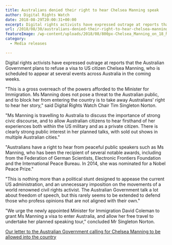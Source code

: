 ```yaml
---
title: Australians denied their right to hear Chelsea Manning speak
author: Digital Rights Watch
date: 2018-08-29T20:00:31+00:00
excerpt: Digital rights activists have expressed outrage at reports that the Australian Government plans to refuse a visa to US citizen Chelsea Manning.
url: /2018/08/30/australians-denied-their-right-to-hear-chelsea-manning-speak/
featureImage: /wp-content/uploads/2018/08/800px-Chelsea_Manning_on_18_May_2017.jpg
category:
  - Media releases

---
```

Digital rights activists have expressed outrage at reports that the Australian Government plans to refuse a visa to US citizen Chelsea Manning, who is scheduled to appear at several events across Australia in the coming weeks.


"This is a gross overreach of the powers afforded to the Minister for Immigration. Ms Manning does not pose a threat to the Australian public, and to block her from entering the country is to take away Australians' right to hear her story," said Digital Rights Watch Chair Tim Singleton Norton.


"Ms Manning is travelling to Australia to discuss the importance of strong civic discourse, and to allow Australian citizens to hear firsthand of her experiences both within the US military and as a private citizen. There is clearly strong public interest in her planned talks, with sold out shows in multiple Australian cities."

"Australians have a right to hear from peaceful public speakers such as Ms Manning, who has been the recipient of several notable awards, including from the Federation of German Scientists, Electronic Frontiers Foundation and the International Peace Bureau. In 2014, she was nominated for a Nobel Peace Prize."


"This is nothing more than a political stunt designed to appease the current US administration, and an unnecessary imposition on the movements of a world renowned civil rights activist. The Australian Government talk a lot about freedom of speech, but this rarely seems to be extended to defend those who profess opinions that are not aligned with their own."


"We urge the newly appointed Minister for Immigration David Coleman to grant Ms Manning a visa to enter Australia, and allow her free travel to undertake her planned speaking tour," concluded Mr Singleton Norton.

<div class="wp-block-file">
  <a href="/wp-content/uploads/2018/08/DRW_letter_Manning.pdf">Our letter to the Australian Government calling for Chelsea Manning to be allowed into the country<br/></a>
</div>
